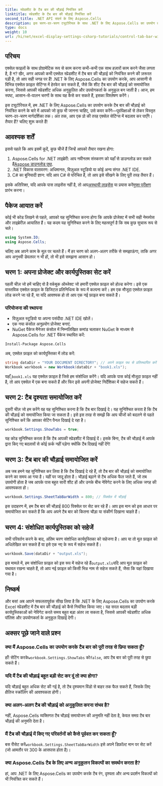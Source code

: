 ```yaml
---
title: स्प्रेडशीट के टैब बार की चौड़ाई नियंत्रित करें
linktitle: स्प्रेडशीट के टैब बार की चौड़ाई नियंत्रित करें
second_title: .NET API संदर्भ के लिए Aspose.Cells
description: इस चरण-दर-चरण ट्यूटोरियल के साथ .NET के लिए Aspose.Cells का उपयोग करके Excel में शीट टैब बार की चौड़ाई को नियंत्रित करना सीखें। अपनी Excel फ़ाइलों को कुशलतापूर्वक कस्टमाइज़ करें।
type: docs
weight: 10
url: /hi/net/excel-display-settings-csharp-tutorials/control-tab-bar-width-of-spreadsheet/
---
```

## परिचय

एक्सेल फाइलों के साथ प्रोग्रामेटिक रूप से काम करना कभी-कभी एक साथ हज़ारों काम करने जैसा लगता है, है न? खैर, अगर आपको कभी एक्सेल स्प्रेडशीट में टैब बार की चौड़ाई को नियंत्रित करने की ज़रूरत पड़ी है, तो आप सही जगह पर हैं! .NET के लिए Aspose.Cells का उपयोग करके, आप आसानी से विभिन्न एक्सेल फ़ाइल सेटिंग्स में हेरफेर कर सकते हैं, जैसे कि शीट टैब बार की चौड़ाई को समायोजित करना, जिससे आपकी स्प्रेडशीट अधिक अनुकूलित और उपयोगकर्ता के अनुकूल बन जाती है। आज, हम स्पष्ट, आसान-से-पालन चरणों के साथ यह कैसे कर सकते हैं, इसका विश्लेषण करेंगे।

इस ट्यूटोरियल में, हम .NET के लिए Aspose.Cells का उपयोग करके टैब बार की चौड़ाई को नियंत्रित करने के बारे में आपको जो कुछ भी जानना चाहिए, उसे कवर करेंगे—पूर्वापेक्षाओं से लेकर विस्तृत चरण-दर-चरण मार्गदर्शिका तक। अंत तक, आप एक प्रो की तरह एक्सेल सेटिंग्स में बदलाव कर पाएँगे। तैयार हैं? चलिए शुरू करते हैं!

## आवश्यक शर्तें

इससे पहले कि आप इसमें कूदें, कुछ चीजें हैं जिन्हें आपको तैयार रखना होगा:

1.  Aspose.Cells for .NET लाइब्रेरी: आप नवीनतम संस्करण को यहाँ से डाउनलोड कर सकते हैं[Aspose डाउनलोड पृष्ठ](https://releases.aspose.com/cells/net/).
2. .NET विकास वातावरण: अधिमानतः, विज़ुअल स्टूडियो या कोई अन्य संगत .NET IDE.
3. C# का बुनियादी ज्ञान: यदि आप C# से परिचित हैं, तो आप इसे सीखने के लिए पूरी तरह तैयार हैं।

 इसके अतिरिक्त, यदि आपके पास लाइसेंस नहीं है, तो आप[अस्थायी लाइसेंस](https://purchase.aspose.com/temporary-license/) या प्रयास करें[मुफ्त परीक्षण](https://releases.aspose.com/) प्रारंभ करना।

## पैकेज आयात करें

कोई भी कोड लिखने से पहले, आपको यह सुनिश्चित करना होगा कि आपके प्रोजेक्ट में सभी सही नेमस्पेस और लाइब्रेरीज़ आयातित हैं। यह कदम यह सुनिश्चित करने के लिए महत्वपूर्ण है कि सब कुछ सुचारू रूप से चले।

```csharp
using System.IO;
using Aspose.Cells;
```

चलिए अब अपने काम के मूल पर चलते हैं। मैं हर चरण को अलग-अलग तरीके से समझाऊंगा, ताकि अगर आप अनुभवी डेवलपर न भी हों, तो भी इसे समझना आसान हो।

## चरण 1: अपना प्रोजेक्ट और कार्यपुस्तिका सेट करें

पहली चीज़ जो हमें चाहिए वो है वर्कबुक ऑब्जेक्ट जो हमारी एक्सेल फ़ाइल को होल्ड करेगा। इसे एक वास्तविक एक्सेल फ़ाइल के डिजिटल प्रतिनिधित्व के रूप में कल्पना करें। हम एक मौजूदा एक्सेल फ़ाइल लोड करने जा रहे हैं, या यदि आवश्यक हो तो आप एक नई फ़ाइल बना सकते हैं।

### परियोजना की स्थापना

- विज़ुअल स्टूडियो या अपना पसंदीदा .NET IDE खोलें।
- एक नया कंसोल अनुप्रयोग प्रोजेक्ट बनाएं.
- NuGet पैकेज मैनेजर कंसोल में निम्नलिखित कमांड चलाकर NuGet के माध्यम से Aspose.Cells for .NET पैकेज स्थापित करें:

```bash
Install-Package Aspose.Cells
```

अब, एक्सेल फ़ाइल को कार्यपुस्तिका में लोड करें:

```csharp
string dataDir = "YOUR DOCUMENT DIRECTORY"; // अपने फ़ाइल पथ से प्रतिस्थापित करें
Workbook workbook = new Workbook(dataDir + "book1.xls"); 
```

 यहाँ,`book1.xls` यह एक्सेल फ़ाइल है जिसे हम संशोधित करेंगे। यदि आपके पास कोई मौजूदा फ़ाइल नहीं है, तो आप एक्सेल में एक बना सकते हैं और फिर इसे अपनी प्रोजेक्ट निर्देशिका में सहेज सकते हैं।

## चरण 2: टैब दृश्यता समायोजित करें

दूसरी चीज़ जो हम करेंगे वह यह सुनिश्चित करना है कि टैब बार दिखाई दे। यह सुनिश्चित करता है कि टैब की चौड़ाई को समायोजित किया जा सकता है। इसे इस तरह से समझें कि आप चीजों को बदलने से पहले सुनिश्चित करें कि आपका सेटिंग पैनल दिखाई दे रहा है।

```csharp
workbook.Settings.ShowTabs = true;
```

यह कोड सुनिश्चित करता है कि टैब आपकी स्प्रेडशीट में दिखाई दें। इसके बिना, टैब की चौड़ाई में आपके द्वारा किए गए बदलावों से कोई फ़र्क नहीं पड़ेगा क्योंकि टैब दिखाई नहीं देंगे!

## चरण 3: टैब बार की चौड़ाई समायोजित करें

अब जब हमने यह सुनिश्चित कर लिया है कि टैब दिखाई दे रहे हैं, तो टैब बार की चौड़ाई को समायोजित करने का समय आ गया है। यहीं पर जादू होता है। चौड़ाई बढ़ाने से टैब अधिक फैल जाते हैं, जो तब उपयोगी होता है जब आपके पास बहुत सारी शीट हों और उनके बीच नेविगेट करने के लिए अधिक जगह की आवश्यकता हो।

```csharp
workbook.Settings.SheetTabBarWidth = 800; // पिक्सेल में चौड़ाई
```

इस उदाहरण में, हम टैब बार की चौड़ाई 800 पिक्सेल पर सेट कर रहे हैं। आप इस मान को इस आधार पर समायोजित कर सकते हैं कि आप अपने टैब बार को कितना चौड़ा या संकीर्ण दिखाना चाहते हैं।

## चरण 4: संशोधित कार्यपुस्तिका को सहेजें

सभी परिवर्तन करने के बाद, अंतिम चरण संशोधित कार्यपुस्तिका को सहेजना है। आप या तो मूल फ़ाइल को अधिलेखित कर सकते हैं या इसे एक नए के रूप में सहेज सकते हैं।

```csharp
workbook.Save(dataDir + "output.xls");
```

 इस मामले में, हम संशोधित फ़ाइल को इस रूप में सहेज रहे हैं`output.xls`यदि आप मूल फ़ाइल को यथावत रखना चाहते हैं, तो आप नई फ़ाइल को किसी भिन्न नाम से सहेज सकते हैं, जैसा कि यहां दिखाया गया है।

## निष्कर्ष

और बस! अब आपने सफलतापूर्वक सीख लिया है कि .NET के लिए Aspose.Cells का उपयोग करके Excel स्प्रेडशीट में टैब बार की चौड़ाई को कैसे नियंत्रित किया जाए। यह सरल बदलाव बड़ी कार्यपुस्तिकाओं को नेविगेट करते समय बहुत बड़ा अंतर ला सकता है, जिससे आपकी स्प्रेडशीट अधिक पॉलिश और उपयोगकर्ता के अनुकूल दिखाई देगी।

## अक्सर पूछे जाने वाले प्रश्न

### क्या मैं Aspose.Cells का उपयोग करके टैब बार को पूरी तरह से छिपा सकता हूँ?
 हाँ! सेटिंग करके`workbook.Settings.ShowTabs` को`false`, आप टैब बार को पूरी तरह से छुपा सकते हैं।

### यदि मैं टैब की चौड़ाई बहुत बड़ी सेट कर दूं तो क्या होगा?
यदि चौड़ाई बहुत अधिक सेट की गई है, तो टैब दृश्यमान विंडो से बाहर तक फैल सकते हैं, जिसके लिए क्षैतिज स्क्रॉलिंग की आवश्यकता होगी।

### क्या अलग-अलग टैब की चौड़ाई को अनुकूलित करना संभव है?
नहीं, Aspose.Cells व्यक्तिगत टैब चौड़ाई समायोजन की अनुमति नहीं देता है, केवल समग्र टैब बार चौड़ाई की अनुमति देता है।

### मैं टैब की चौड़ाई में किए गए परिवर्तनों को कैसे पूर्ववत कर सकता हूँ?
 बस रीसेट करें`workbook.Settings.SheetTabBarWidth` इसे अपने डिफ़ॉल्ट मान पर सेट करें (जो आमतौर पर 300 के आसपास होता है)।

### क्या Aspose.Cells टैब के लिए अन्य अनुकूलन विकल्पों का समर्थन करता है?
हां, आप .NET के लिए Aspose.Cells का उपयोग करके टैब रंग, दृश्यता और अन्य प्रदर्शन विकल्पों को भी नियंत्रित कर सकते हैं।